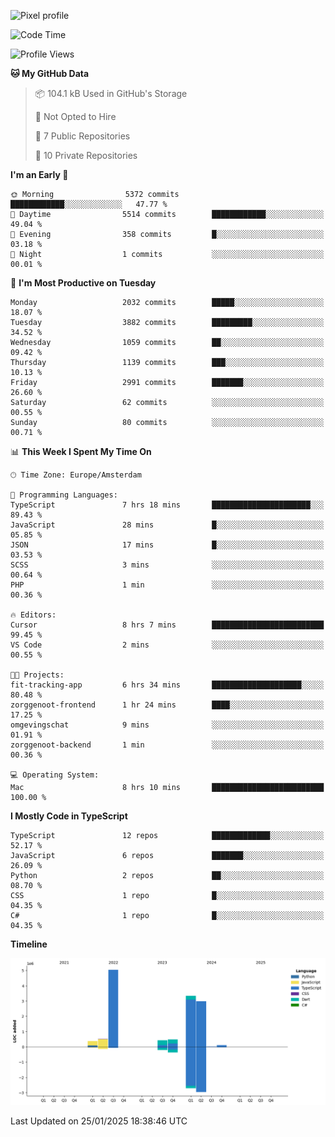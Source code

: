 ![Pixel profile](https://pixel-profile.vercel.app/api/github-stats?username=Atchferox&screen_effect=true&theme=rainbow
)


<!--START_SECTION:waka-->
![Code Time](http://img.shields.io/badge/Code%20Time-486%20hrs%2052%20mins-blue)

![Profile Views](http://img.shields.io/badge/Profile%20Views-0-blue)

**🐱 My GitHub Data** 

> 📦 104.1 kB Used in GitHub's Storage 
 > 
> 🚫 Not Opted to Hire
 > 
> 📜 7 Public Repositories 
 > 
> 🔑 10 Private Repositories 
 > 
**I'm an Early 🐤** 

```text
🌞 Morning                5372 commits        ████████████░░░░░░░░░░░░░   47.77 % 
🌆 Daytime                5514 commits        ████████████░░░░░░░░░░░░░   49.04 % 
🌃 Evening                358 commits         █░░░░░░░░░░░░░░░░░░░░░░░░   03.18 % 
🌙 Night                  1 commits           ░░░░░░░░░░░░░░░░░░░░░░░░░   00.01 % 
```
📅 **I'm Most Productive on Tuesday** 

```text
Monday                   2032 commits        █████░░░░░░░░░░░░░░░░░░░░   18.07 % 
Tuesday                  3882 commits        █████████░░░░░░░░░░░░░░░░   34.52 % 
Wednesday                1059 commits        ██░░░░░░░░░░░░░░░░░░░░░░░   09.42 % 
Thursday                 1139 commits        ███░░░░░░░░░░░░░░░░░░░░░░   10.13 % 
Friday                   2991 commits        ███████░░░░░░░░░░░░░░░░░░   26.60 % 
Saturday                 62 commits          ░░░░░░░░░░░░░░░░░░░░░░░░░   00.55 % 
Sunday                   80 commits          ░░░░░░░░░░░░░░░░░░░░░░░░░   00.71 % 
```


📊 **This Week I Spent My Time On** 

```text
🕑︎ Time Zone: Europe/Amsterdam

💬 Programming Languages: 
TypeScript               7 hrs 18 mins       ██████████████████████░░░   89.43 % 
JavaScript               28 mins             █░░░░░░░░░░░░░░░░░░░░░░░░   05.85 % 
JSON                     17 mins             █░░░░░░░░░░░░░░░░░░░░░░░░   03.53 % 
SCSS                     3 mins              ░░░░░░░░░░░░░░░░░░░░░░░░░   00.64 % 
PHP                      1 min               ░░░░░░░░░░░░░░░░░░░░░░░░░   00.36 % 

🔥 Editors: 
Cursor                   8 hrs 7 mins        █████████████████████████   99.45 % 
VS Code                  2 mins              ░░░░░░░░░░░░░░░░░░░░░░░░░   00.55 % 

🐱‍💻 Projects: 
fit-tracking-app         6 hrs 34 mins       ████████████████████░░░░░   80.48 % 
zorggenoot-frontend      1 hr 24 mins        ████░░░░░░░░░░░░░░░░░░░░░   17.25 % 
omgevingschat            9 mins              ░░░░░░░░░░░░░░░░░░░░░░░░░   01.91 % 
zorggenoot-backend       1 min               ░░░░░░░░░░░░░░░░░░░░░░░░░   00.36 % 

💻 Operating System: 
Mac                      8 hrs 10 mins       █████████████████████████   100.00 % 
```

**I Mostly Code in TypeScript** 

```text
TypeScript               12 repos            █████████████░░░░░░░░░░░░   52.17 % 
JavaScript               6 repos             ███████░░░░░░░░░░░░░░░░░░   26.09 % 
Python                   2 repos             ██░░░░░░░░░░░░░░░░░░░░░░░   08.70 % 
CSS                      1 repo              █░░░░░░░░░░░░░░░░░░░░░░░░   04.35 % 
C#                       1 repo              █░░░░░░░░░░░░░░░░░░░░░░░░   04.35 % 
```



**Timeline**

![Lines of Code chart](https://raw.githubusercontent.com/Atchferox/Atchferox/main/assets/bar_graph.png)


 Last Updated on 25/01/2025 18:38:46 UTC
<!--END_SECTION:waka-->
